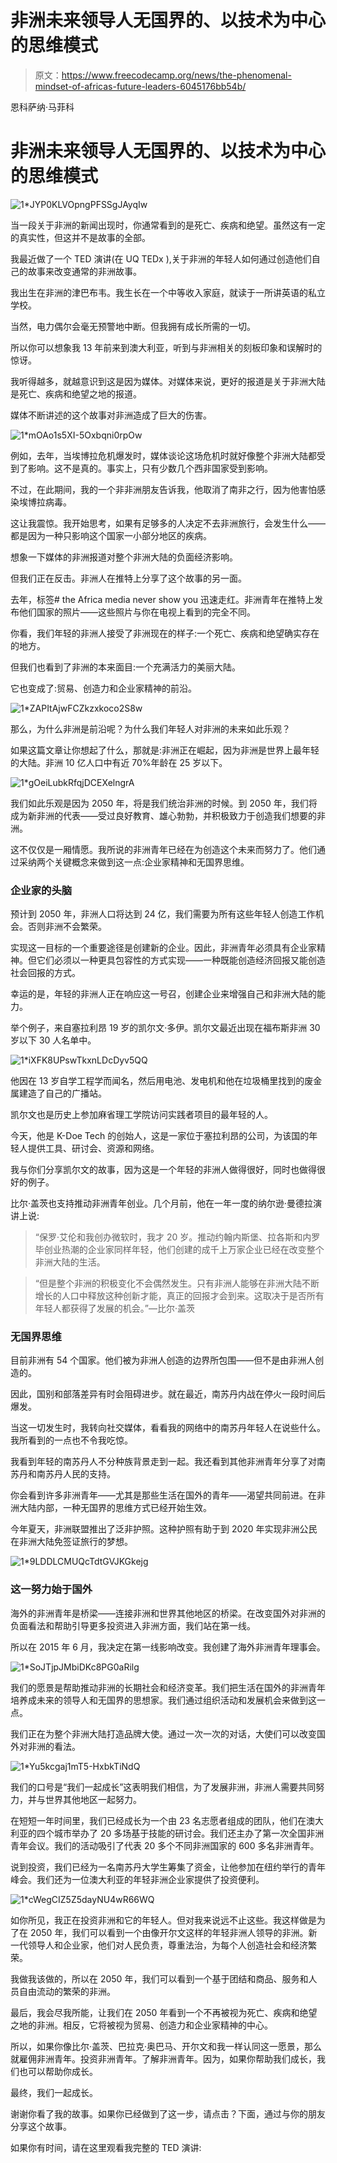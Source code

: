 # 非洲未来领导人无国界的、以技术为中心的思维模式

> 原文：<https://www.freecodecamp.org/news/the-phenomenal-mindset-of-africas-future-leaders-6045176bb54b/>

恩科萨纳·马菲科

# 非洲未来领导人无国界的、以技术为中心的思维模式

![1*JYP0KLVOpngPFSSgJAyqIw](img/820949fe1aaf3ad854959c5ce555d678.png)

当一段关于非洲的新闻出现时，你通常看到的是死亡、疾病和绝望。虽然这有一定的真实性，但这并不是故事的全部。

我最近做了一个 TED 演讲(在 UQ TEDx ),关于非洲的年轻人如何通过创造他们自己的故事来改变通常的非洲故事。

我出生在非洲的津巴布韦。我生长在一个中等收入家庭，就读于一所讲英语的私立学校。

当然，电力偶尔会毫无预警地中断。但我拥有成长所需的一切。

所以你可以想象我 13 年前来到澳大利亚，听到与非洲相关的刻板印象和误解时的惊讶。

我听得越多，就越意识到这是因为媒体。对媒体来说，更好的报道是关于非洲大陆是死亡、疾病和绝望之地的报道。

媒体不断讲述的这个故事对非洲造成了巨大的伤害。

![1*mOAo1s5XI-5Oxbqni0rpOw](img/1e09bbed108477d96e8e5ceef63abe41.png)

例如，去年，当埃博拉危机爆发时，媒体谈论这场危机时就好像整个非洲大陆都受到了影响。这不是真的。事实上，只有少数几个西非国家受到影响。

不过，在此期间，我的一个非非洲朋友告诉我，他取消了南非之行，因为他害怕感染埃博拉病毒。

这让我震惊。我开始思考，如果有足够多的人决定不去非洲旅行，会发生什么——都是因为一种只影响这个国家一小部分地区的疾病。

想象一下媒体的非洲报道对整个非洲大陆的负面经济影响。

但我们正在反击。非洲人在推特上分享了这个故事的另一面。

去年，标签# the Africa media never show you 迅速走红。非洲青年在推特上发布他们国家的照片——这些照片与你在电视上看到的完全不同。

你看，我们年轻的非洲人接受了非洲现在的样子:一个死亡、疾病和绝望确实存在的地方。

但我们也看到了非洲的本来面目:一个充满活力的美丽大陆。

它也变成了:贸易、创造力和企业家精神的前沿。

![1*ZAPItAjwFCZkzxkoco2S8w](img/94fd02b19c22f7acaf6aeb8479f6855c.png)

那么，为什么非洲是前沿呢？为什么我们年轻人对非洲的未来如此乐观？

如果这篇文章让你想起了什么，那就是:非洲正在崛起，因为非洲是世界上最年轻的大陆。非洲 10 亿人口中有近 70%年龄在 25 岁以下。

![1*gOeiLubkRfqjDCEXelngrA](img/58d040be32d207cbbd3a20b89722a85f.png)

我们如此乐观是因为 2050 年，将是我们统治非洲的时候。到 2050 年，我们将成为新非洲的代表——受过良好教育、雄心勃勃，并积极致力于创造我们想要的非洲。

这不仅仅是一厢情愿。我所说的非洲青年已经在为创造这个未来而努力了。他们通过采纳两个关键概念来做到这一点:企业家精神和无国界思维。

### **企业家的头脑**

预计到 2050 年，非洲人口将达到 24 亿，我们需要为所有这些年轻人创造工作机会。否则非洲不会繁荣。

实现这一目标的一个重要途径是创建新的企业。因此，非洲青年必须具有企业家精神。但它们必须以一种更具包容性的方式实现——一种既能创造经济回报又能创造社会回报的方式。

幸运的是，年轻的非洲人正在响应这一号召，创建企业来增强自己和非洲大陆的能力。

举个例子，来自塞拉利昂 19 岁的凯尔文·多伊。凯尔文最近出现在福布斯非洲 30 岁以下 30 人名单中。

![1*iXFK8UPswTkxnLDcDyv5QQ](img/6bdb4f82f4ca98d552813a963f8f2db3.png)

他因在 13 岁自学工程学而闻名，然后用电池、发电机和他在垃圾桶里找到的废金属建造了自己的广播站。

凯尔文也是历史上参加麻省理工学院访问实践者项目的最年轻的人。

今天，他是 K-Doe Tech 的创始人，这是一家位于塞拉利昂的公司，为该国的年轻人提供工具、研讨会、资源和网络。

我与你们分享凯尔文的故事，因为这是一个年轻的非洲人做得很好，同时也做得很好的例子。

比尔·盖茨也支持推动非洲青年创业。几个月前，他在一年一度的纳尔逊·曼德拉演讲上说:

> “保罗·艾伦和我创办微软时，我才 20 岁。推动约翰内斯堡、拉各斯和内罗毕创业热潮的企业家同样年轻，他们创建的成千上万家企业已经在改变整个非洲大陆的生活。

> “但是整个非洲的积极变化不会偶然发生。只有非洲人能够在非洲大陆不断增长的人口中释放这种创新才能，真正的回报才会到来。这取决于是否所有年轻人都获得了发展的机会。”—比尔·盖茨

### **无国界思维**

目前非洲有 54 个国家。他们被为非洲人创造的边界所包围——但不是由非洲人创造的。

因此，国别和部落差异有时会阻碍进步。就在最近，南苏丹内战在停火一段时间后爆发。

当这一切发生时，我转向社交媒体，看看我的网络中的南苏丹年轻人在说些什么。我所看到的一点也不令我吃惊。

我看到年轻的南苏丹人不分种族背景走到一起。我还看到其他非洲青年分享了对南苏丹和南苏丹人民的支持。

你会看到许多非洲青年——尤其是那些生活在国外的青年——渴望共同前进。在非洲大陆内部，一种无国界的思维方式已经开始生效。

今年夏天，非洲联盟推出了泛非护照。这种护照有助于到 2020 年实现非洲公民在非洲大陆免签证旅行的梦想。

![1*9LDDLCMUQcTdtGVJKGkejg](img/4176f5492989d7d2a300390697aa5e31.png)

### 这一努力始于国外

海外的非洲青年是桥梁——连接非洲和世界其他地区的桥梁。在改变国外对非洲的负面看法和帮助引导更多投资进入非洲方面，我们站在第一线。

所以在 2015 年 6 月，我决定在第一线影响改变。我创建了海外非洲青年理事会。

![1*SoJTjpJMbiDKc8PG0aRilg](img/88c684bd2e0406c29a326faac099f8b9.png)

我们的愿景是帮助推动非洲的长期社会和经济变革。我们把生活在国外的非洲青年培养成未来的领导人和无国界的思想家。我们通过组织活动和发展机会来做到这一点。

我们正在为整个非洲大陆打造品牌大使。通过一次一次的对话，大使们可以改变国外对非洲的看法。

![1*Yu5kcgaj1mT5-HxbkTiNdQ](img/2b170beab63e4b9eba2b9ab7b0e062f9.png)

我们的口号是“我们一起成长”这表明我们相信，为了发展非洲，非洲人需要共同努力，并与世界其他地区一起努力。

在短短一年时间里，我们已经成长为一个由 23 名志愿者组成的团队，他们在澳大利亚的四个城市举办了 20 多场基于技能的研讨会。我们还主办了第一次全国非洲青年会议。我们的活动吸引了代表 20 多个不同非洲国家的 600 多名非洲青年。

说到投资，我们已经为一名南苏丹大学生筹集了资金，让他参加在纽约举行的青年峰会。我们还为一位澳大利亚的年轻非洲企业家提供了投资便利。

![1*cWegCIZ5Z5dayNU4wR66WQ](img/55449e773020bde154e4fb266664cf8b.png)

如你所见，我正在投资非洲和它的年轻人。但对我来说远不止这些。我这样做是为了在 2050 年，我们可以看到一个由像开尔文这样的年轻非洲人领导的非洲。新一代领导人和企业家，他们对人民负责，尊重法治，为每个人创造社会和经济繁荣。

我做我该做的，所以在 2050 年，我们可以看到一个基于团结和商品、服务和人员自由流动的繁荣的非洲。

最后，我会尽我所能，让我们在 2050 年看到一个不再被视为死亡、疾病和绝望之地的非洲。相反，它将被视为贸易、创造力和企业家精神的中心。

所以，如果你像比尔·盖茨、巴拉克·奥巴马、开尔文和我一样认同这一愿景，那么就雇佣非洲青年。投资非洲青年。了解非洲青年。因为，如果你帮助我们成长，我们也可以帮助你成长。

最终，我们一起成长。

谢谢你看了我的故事。如果你已经做到了这一步，请点击？下面，通过与你的朋友分享这个故事。

如果你有时间，请在这里观看我完整的 TED 演讲: